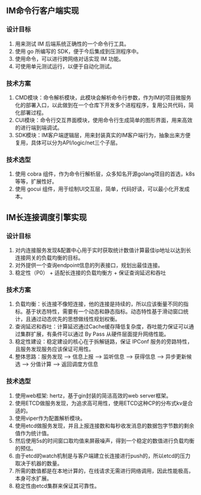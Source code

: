 ## IM命令行客户端实现

### 设计目标
1. 用来测试 IM 后端系统正确性的一个命令行工具。
2. 使用 go 所编写的 SDK，便于今后集成到压测程序中。
3. 使用命令，可以进行跨网络对话实现 IM 功能。
4. 可使用单元测试运行，以便于自动化测试。

### 技术方案
1. CMD模块：命令解析模块，此模块会解析命令行参数，作为IM的项目微服务化的部署入口，以此做到在一个仓库下开发多个进程程序，复用公共代码，简化部署过程。
2. CUI模块：命令行交互界面模块，使用命令行生成简单的图形界面，用来高效的进行端到端调试。
3. SDK模块：IM客户端逻辑层，用来封装真实的IM客户端行为，抽象出来方便复用，具体可以分为API/logic/net三个子层。

### 技术选型
1. 使用 cobra 组件，作为命令行解析层，众多知名开源golang项目的首选，k8s等等，扩展性好。
2. 使用 gocui 组件，用于绘制UI交互层，简单，代码好读，可以最小化开发成本。


## IM长连接调度引擎实现

### 设计目标
1. 对内连接服务发现&配置中心用于实时获取统计数值计算最佳ip地址以达到长连接网关的负载均衡的目标。
2. 对外提供一个查询endpoint信息的列表接口，规划出最佳连接。
3. 稳定性（P0） + 适配长连接的负载均衡方 + 保证查询延迟和吞吐

### 技术方案
1. 负载均衡：长连接不像短连接，他的连接是持续的，所以应该衡量不同的指标。基于状态特性，需要有一个动态和静态指标。动态特性基于滑动窗口统计，且通过动态优先的思想做线性规划权衡。
2. 查询延迟和吞吐：计算延迟通过Cache缓存降低复杂度，吞吐能力保证可以通过集群扩展，有条件可以通过 By Pass 从硬件层面提升网络性能。
3. 稳定性建设：稳定建设的核心在于拆解链路，保证 IPConf 服务的旁路特性，且服务发现服务应该保证可用性。
4. 整体思路：服务发现 --> 信息上报 --> 监听信息 --> 获得信息 --> 异步更新候选 --> 分值计算 --> 返回调度方信息

### 技术选型
1. 使用web框架: hertz，基于gin封装的简洁高效的web server框架。
2. 使用ETCD做服务发现，为追求高可用性，使用ETCD这种CP的分布式kv是合适的。
3. 使用viper作为配置解析模块。
4. 使用etcd做服务发现，并且上报连接数和每秒收发消息的数据包字节数的剩余值作为统计值。
5. 然后使用5s的时间窗口取均值来屏蔽噪声，得到一个稳定的数值进行负载均衡的预估。
6. 由于etcd的watch机制是与客户端建立长连接进行push的，所以etcd的压力取决于机器的数量。
7. 所需的数值都是在本地计算的，在线请求无需进行网络调用，因此性能极高，本身可水扩展。
8. 稳定性由etcd集群来保证其可靠性。